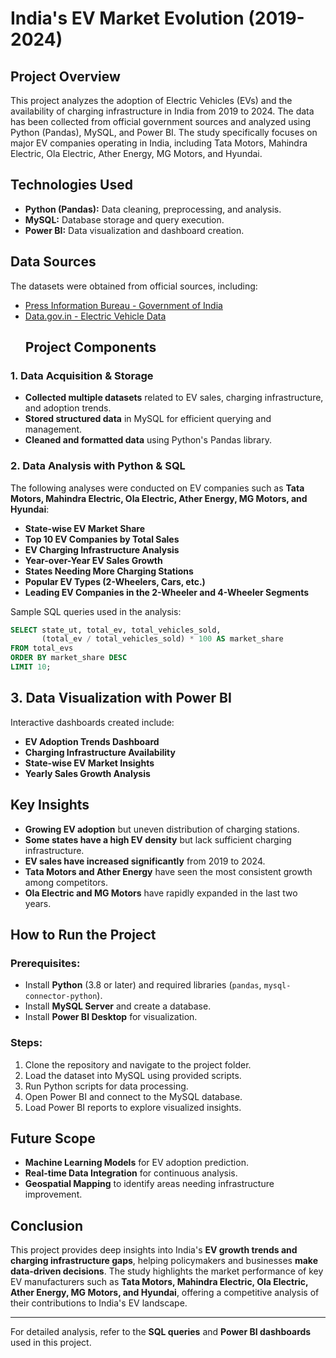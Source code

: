 # India's EV Market Evolution (2019-2024)
## Project Overview
This project analyzes the adoption of Electric Vehicles (EVs) and the availability of charging infrastructure in India from 2019 to 2024. The data has been collected from official government sources and analyzed using Python (Pandas), MySQL, and Power BI. The study specifically focuses on major EV companies operating in India, including Tata Motors, Mahindra Electric, Ola Electric, Ather Energy, MG Motors, and Hyundai.
## Technologies Used 
- 	**Python (Pandas):** Data cleaning, preprocessing, and analysis.
- 	**MySQL:** Database storage and query execution.
- 	**Power BI:** Data visualization and dashboard creation.
## Data Sources 
The datasets were obtained from official sources, including:
- [Press Information Bureau - Government of India](https://www.pib.gov.in/PressReleasePage.aspx?PRID=2036276)
- [Data.gov.in - Electric Vehicle Data](https://www.data.gov.in/keywords/Electric)
  ## Project Components
### 1. Data Acquisition & Storage
- **Collected multiple datasets** related to EV sales, charging infrastructure, and adoption trends.
- **Stored structured data** in MySQL for efficient querying and management.
- **Cleaned and formatted data** using Python's Pandas library.

### 2. Data Analysis with Python & SQL
The following analyses were conducted on EV companies such as **Tata Motors, Mahindra Electric, Ola Electric, Ather Energy, MG Motors, and Hyundai**:
- **State-wise EV Market Share**
- **Top 10 EV Companies by Total Sales**
- **EV Charging Infrastructure Analysis**
- **Year-over-Year EV Sales Growth**
- **States Needing More Charging Stations**
- **Popular EV Types (2-Wheelers, Cars, etc.)**
- **Leading EV Companies in the 2-Wheeler and 4-Wheeler Segments**

Sample SQL queries used in the analysis:
```sql
SELECT state_ut, total_ev, total_vehicles_sold, 
       (total_ev / total_vehicles_sold) * 100 AS market_share 
FROM total_evs 
ORDER BY market_share DESC 
LIMIT 10;
```
## 3. Data Visualization with Power BI
Interactive dashboards created include:
- **EV Adoption Trends Dashboard**
- **Charging Infrastructure Availability**
- **State-wise EV Market Insights**
- **Yearly Sales Growth Analysis**

## Key Insights
- **Growing EV adoption** but uneven distribution of charging stations.
- **Some states have a high EV density** but lack sufficient charging infrastructure.
- **EV sales have increased significantly** from 2019 to 2024.
- **Tata Motors and Ather Energy** have seen the most consistent growth among competitors.
- **Ola Electric and MG Motors** have rapidly expanded in the last two years.

## How to Run the Project
### Prerequisites:
- Install **Python** (3.8 or later) and required libraries (`pandas`, `mysql-connector-python`).
- Install **MySQL Server** and create a database.
- Install **Power BI Desktop** for visualization.

### Steps:
1. Clone the repository and navigate to the project folder.
2. Load the dataset into MySQL using provided scripts.
3. Run Python scripts for data processing.
4. Open Power BI and connect to the MySQL database.
5. Load Power BI reports to explore visualized insights.

## Future Scope
- **Machine Learning Models** for EV adoption prediction.
- **Real-time Data Integration** for continuous analysis.
- **Geospatial Mapping** to identify areas needing infrastructure improvement.

## Conclusion
This project provides deep insights into India's **EV growth trends and charging infrastructure gaps**, helping policymakers and businesses **make data-driven decisions**. The study highlights the market performance of key EV manufacturers such as **Tata Motors, Mahindra Electric, Ola Electric, Ather Energy, MG Motors, and Hyundai**, offering a competitive analysis of their contributions to India's EV landscape.

---
For detailed analysis, refer to the **SQL queries** and **Power BI dashboards** used in this project.
